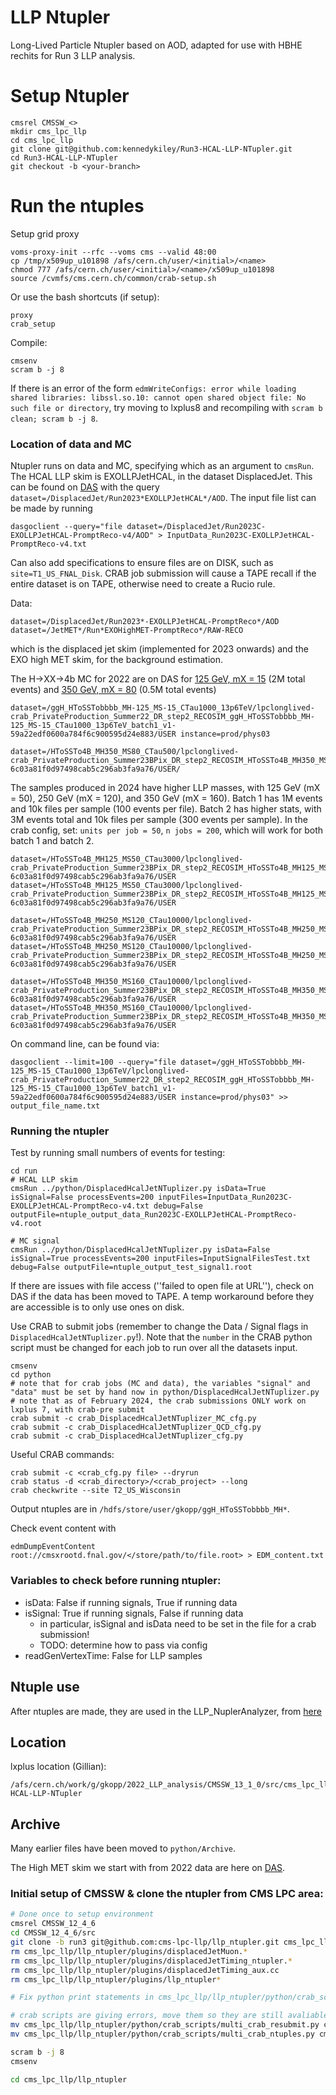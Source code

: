 # LLP Ntupler
Long-Lived Particle Ntupler based on AOD, adapted for use with HBHE rechits for Run 3 LLP analysis.

# Setup Ntupler
```
cmsrel CMSSW_<>
mkdir cms_lpc_llp
cd cms_lpc_llp
git clone git@github.com:kennedykiley/Run3-HCAL-LLP-NTupler.git
cd Run3-HCAL-LLP-NTupler
git checkout -b <your-branch>
```

# Run the ntuples
Setup grid proxy
```
voms-proxy-init --rfc --voms cms --valid 48:00
cp /tmp/x509up_u101898 /afs/cern.ch/user/<initial>/<name>
chmod 777 /afs/cern.ch/user/<initial>/<name>/x509up_u101898
source /cvmfs/cms.cern.ch/common/crab-setup.sh
```
Or use the bash shortcuts (if setup):
```
proxy
crab_setup
```
Compile: 
```
cmsenv
scram b -j 8
```
If there is an error of the form `edmWriteConfigs: error while loading shared libraries: libssl.so.10: cannot open shared object file: No such file or directory`, try moving to lxplus8 and recompiling with `scram b clean; scram b -j 8`.

### Location of data and MC
Ntupler runs on data and MC, specifying which as an argument to `cmsRun`. The HCAL LLP skim is EXOLLPJetHCAL, in the dataset DisplacedJet. This can be found on [DAS](https://cmsweb.cern.ch/das/request?view=list&limit=50&instance=prod%2Fglobal&input=dataset%3D%2FDisplacedJet%2FRun2023*EXOLLPJetHCAL*%2FAOD) with the query `dataset=/DisplacedJet/Run2023*EXOLLPJetHCAL*/AOD`. The input file list can be made by running 
```
dasgoclient --query="file dataset=/DisplacedJet/Run2023C-EXOLLPJetHCAL-PromptReco-v4/AOD" > InputData_Run2023C-EXOLLPJetHCAL-PromptReco-v4.txt
```
Can also add specifications to ensure files are on DISK, such as `site=T1_US_FNAL_Disk`. CRAB job submission will cause a TAPE recall if the entire dataset is on TAPE, otherwise need to create a Rucio rule.

Data:
```
dataset=/DisplacedJet/Run2023*-EXOLLPJetHCAL-PromptReco*/AOD
dataset=/JetMET*/Run*EXOHighMET-PromptReco*/RAW-RECO
```
which is the displaced jet skim (implemented for 2023 onwards) and the EXO high MET skim, for the background estimation. 

The H->XX->4b MC for 2022 are on DAS for [125 GeV, mX = 15](https://cmsweb.cern.ch/das/request?view=list&limit=50&instance=prod%2Fglobal&input=dataset%3D%2FggH_HToSSTobbbb_MH-125_MS-15_CTau1000_13p6TeV%2Flpclonglived-crab_PrivateProduction_Summer22_DR_step2_RECOSIM_ggH_HToSSTobbbb_MH-125_MS-15_CTau1000_13p6TeV_batch1_v1-59a22edf0600a784f6c900595d24e883%2FUSER+instance%3Dprod%2Fphys03) (2M total events) and [350 GeV, mX = 80](https://cmsweb.cern.ch/das/request?input=dataset%3D%2FHToSSTo4B_MH350_MS80_CTau500%2Flpclonglived-crab_PrivateProduction_Summer23BPix_DR_step2_RECOSIM_HToSSTo4B_MH350_MS80_CTau500_batch1_v1-6c03a81f0d97498cab5c296ab3fa9a76%2FUSER&instance=prod/phys03) (0.5M total events)
```
dataset=/ggH_HToSSTobbbb_MH-125_MS-15_CTau1000_13p6TeV/lpclonglived-crab_PrivateProduction_Summer22_DR_step2_RECOSIM_ggH_HToSSTobbbb_MH-125_MS-15_CTau1000_13p6TeV_batch1_v1-59a22edf0600a784f6c900595d24e883/USER instance=prod/phys03

dataset=/HToSSTo4B_MH350_MS80_CTau500/lpclonglived-crab_PrivateProduction_Summer23BPix_DR_step2_RECOSIM_HToSSTo4B_MH350_MS80_CTau500_batch1_v1-6c03a81f0d97498cab5c296ab3fa9a76/USER/
```
The samples produced in 2024 have higher LLP masses, with 125 GeV (mX = 50), 250 GeV (mX = 120), and 350 GeV (mX = 160). Batch 1 has 1M events and 10k files per sample (100 events per file). Batch 2 has higher stats, with 3M events total and 10k files per sample (300 events per sample). In the crab config, set: `units per job = 50`, `n jobs = 200`, which will work for both batch 1 and batch 2.
```
dataset=/HToSSTo4B_MH125_MS50_CTau3000/lpclonglived-crab_PrivateProduction_Summer23BPix_DR_step2_RECOSIM_HToSSTo4B_MH125_MS50_CTau3000_batch1_v1-6c03a81f0d97498cab5c296ab3fa9a76/USER
dataset=/HToSSTo4B_MH125_MS50_CTau3000/lpclonglived-crab_PrivateProduction_Summer23BPix_DR_step2_RECOSIM_HToSSTo4B_MH125_MS50_CTau3000_batch2_v1-6c03a81f0d97498cab5c296ab3fa9a76/USER

dataset=/HToSSTo4B_MH250_MS120_CTau10000/lpclonglived-crab_PrivateProduction_Summer23BPix_DR_step2_RECOSIM_HToSSTo4B_MH250_MS120_CTau10000_batch1_v1-6c03a81f0d97498cab5c296ab3fa9a76/USER
dataset=/HToSSTo4B_MH250_MS120_CTau10000/lpclonglived-crab_PrivateProduction_Summer23BPix_DR_step2_RECOSIM_HToSSTo4B_MH250_MS120_CTau10000_batch2_v1-6c03a81f0d97498cab5c296ab3fa9a76/USER

dataset=/HToSSTo4B_MH350_MS160_CTau10000/lpclonglived-crab_PrivateProduction_Summer23BPix_DR_step2_RECOSIM_HToSSTo4B_MH350_MS160_CTau10000_batch1_v1-6c03a81f0d97498cab5c296ab3fa9a76/USER
dataset=/HToSSTo4B_MH350_MS160_CTau10000/lpclonglived-crab_PrivateProduction_Summer23BPix_DR_step2_RECOSIM_HToSSTo4B_MH350_MS160_CTau10000_batch2_v1-6c03a81f0d97498cab5c296ab3fa9a76/USER
```
On command line, can be found via:
```
dasgoclient --limit=100 --query="file dataset=/ggH_HToSSTobbbb_MH-125_MS-15_CTau1000_13p6TeV/lpclonglived-crab_PrivateProduction_Summer22_DR_step2_RECOSIM_ggH_HToSSTobbbb_MH-125_MS-15_CTau1000_13p6TeV_batch1_v1-59a22edf0600a784f6c900595d24e883/USER instance=prod/phys03" >> output_file_name.txt
```
### Running the ntupler
Test by running small numbers of events for testing:
```
cd run
# HCAL LLP skim
cmsRun ../python/DisplacedHcalJetNTuplizer.py isData=True isSignal=False processEvents=200 inputFiles=InputData_Run2023C-EXOLLPJetHCAL-PromptReco-v4.txt debug=False outputFile=ntuple_output_data_Run2023C-EXOLLPJetHCAL-PromptReco-v4.root

# MC signal 
cmsRun ../python/DisplacedHcalJetNTuplizer.py isData=False isSignal=True processEvents=200 inputFiles=InputSignalFilesTest.txt debug=False outputFile=ntuple_output_test_signal1.root
```
If there are issues with file access (''failed to open file at URL''), check on DAS if the data has been moved to TAPE. A temp workaround before they are accessible is to only use ones on disk.

Use CRAB to submit jobs (remember to change the Data / Signal flags in `DisplacedHcalJetNTuplizer.py`!). Note that the `number` in the CRAB python script must be changed for each job to run over all the datasets input. 
```
cmsenv
cd python
# note that for crab jobs (MC and data), the variables "signal" and "data" must be set by hand now in python/DisplacedHcalJetNTuplizer.py
# note that as of February 2024, the crab submissions ONLY work on lxplus 7, with crab-pre submit
crab submit -c crab_DisplacedHcalJetNTuplizer_MC_cfg.py 
crab submit -c crab_DisplacedHcalJetNTuplizer_QCD_cfg.py 
crab submit -c crab_DisplacedHcalJetNTuplizer_cfg.py
```
Useful CRAB commands:
```
crab submit -c <crab_cfg.py file> --dryrun
crab status -d <crab_directory>/<crab_project> --long
crab checkwrite --site T2_US_Wisconsin
```
Output ntuples are in `/hdfs/store/user/gkopp/ggH_HToSSTobbbb_MH*`.

Check event content with
```
edmDumpEventContent root://cmsxrootd.fnal.gov/</store/path/to/file.root> > EDM_content.txt
```

### Variables to check before running ntupler:
* isData: False if running signals, True if running data
* isSignal: True if running signals, False if running data
  * in particular, isSignal and isData need to be set in the file for a crab submission!
  * TODO: determine how to pass via config
* readGenVertexTime: False for LLP samples

## Ntuple use
After ntuples are made, they are used in the LLP_NuplerAnalyzer, from [here](https://github.com/gk199/Run3-HCAL-LLP-Analysis/tree/main)

## Location 

lxplus location (Gillian):
```
/afs/cern.ch/work/g/gkopp/2022_LLP_analysis/CMSSW_13_1_0/src/cms_lpc_llp/Run3-HCAL-LLP-NTupler
```

## Archive

Many earlier files have been moved to `python/Archive`. 

The High MET skim we start with from 2022 data are here on [DAS](https://cmsweb.cern.ch/das/request?view=list&limit=50&instance=prod%2Fglobal&input=dataset%3D%2FJetMET%2FRun2022G-EXOHighMET-PromptReco-v1%2FRAW-RECO). 

### Initial setup of CMSSW & clone the ntupler from CMS LPC area:
```bash
# Done once to setup environment
cmsrel CMSSW_12_4_6
cd CMSSW_12_4_6/src
git clone -b run3 git@github.com:cms-lpc-llp/llp_ntupler.git cms_lpc_llp/llp_ntupler
rm cms_lpc_llp/llp_ntupler/plugins/displacedJetMuon.*
rm cms_lpc_llp/llp_ntupler/plugins/displacedJetTiming_ntupler.*
rm cms_lpc_llp/llp_ntupler/plugins/displacedJetTiming_aux.cc
rm cms_lpc_llp/llp_ntupler/plugins/llp_ntupler*

# Fix python print statements in cms_lpc_llp/llp_ntupler/python/crab_scripts/multi_crab_ntuples.py and cms_lpc_llp/llp_ntupler/python/crab_scripts/multi_crab_resubmit.py to make compatible with python 3

# crab scripts are giving errors, move them so they are still avaliable for reference:
mv cms_lpc_llp/llp_ntupler/python/crab_scripts/multi_crab_resubmit.py cms_lpc_llp/llp_ntupler/python/crab_scripts/multi_crab_resubmit.py.old
mv cms_lpc_llp/llp_ntupler/python/crab_scripts/multi_crab_ntuples.py cms_lpc_llp/llp_ntupler/python/crab_scripts/multi_crab_ntuples.py.old

scram b -j 8
cmsenv

cd cms_lpc_llp/llp_ntupler
```